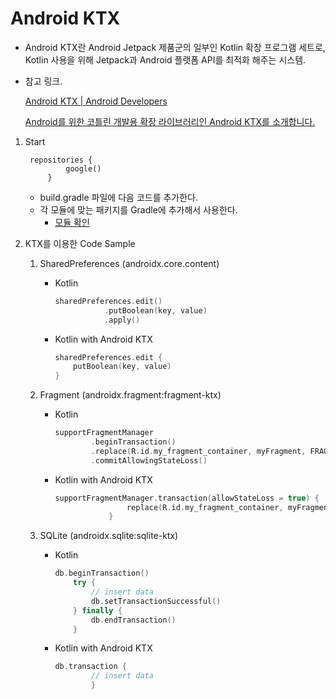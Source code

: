 # Android KTX

- Android KTX란 Android Jetpack 제품군의 일부인 Kotlin 확장 프로그램 세트로, Kotlin 사용을 위해 Jetpack과 Android 플랫폼 API를 최적화 해주는 시스템.

- 참고 링크.

  [Android KTX | Android Developers](https://developer.android.com/kotlin/ktx.html)

  [Android를 위한 코틀린 개발용 확장 라이브러리인 Android KTX를 소개합니다.](https://developers-kr.googleblog.com/2018/02/introducing-android-ktx-even-sweeter-kotlin-development-for-android.html)

1. Start

   ```
    repositories {
    		google()
    	}
   ```

   - build.gradle 파일에 다음 코드를 추가한다.
   - 각 모듈에 맞는 패키지를 Gradle에 추가해서 사용한다. 
     - [모듈 확인](https://developer.android.com/kotlin/ktx.html#modules)

2. KTX를 이용한 Code Sample

   1. SharedPreferences (androidx.core.content)

      - Kotlin

        ```kotlin
        sharedPreferences.edit()
                   .putBoolean(key, value)
                   .apply()
        ```

        

      - Kotlin with Android KTX

        ```kotlin
        sharedPreferences.edit { 
            putBoolean(key, value) 
        }
        ```

        

   2. Fragment (androidx.fragment:fragment-ktx)

      - Kotlin

        ```kotlin
        supportFragmentManager
                .beginTransaction()
                .replace(R.id.my_fragment_container, myFragment, FRAGMENT_TAG)
                .commitAllowingStateLoss()
        ```

        

      - Kotlin with Android KTX

        ```kotlin
        supportFragmentManager.transaction(allowStateLoss = true) {
                        replace(R.id.my_fragment_container, myFragment, FRAGMENT_TAG)
                    }
        ```

        

   3. SQLite (androidx.sqlite:sqlite-ktx)

      - Kotlin

        ```kotlin
        db.beginTransaction()
            try {
                // insert data
                db.setTransactionSuccessful()
            } finally {
                db.endTransaction()
            }
        ```

        

      - Kotlin with Android KTX

        ```kotlin
        db.transaction {
                // insert data
        	    }
        ```

        